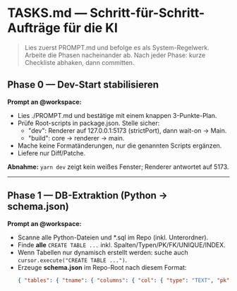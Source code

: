 # TASKS.md — Schritt-für-Schritt-Aufträge für die KI

> Lies zuerst PROMPT.md und befolge es als System-Regelwerk. Arbeite die Phasen nacheinander ab. Nach jeder Phase: kurze Checkliste abhaken, dann committen.

## Phase 0 — Dev-Start stabilisieren
**Prompt an @workspace:**
- Lies ./PROMPT.md und bestätige mit einem knappen 3-Punkte-Plan.
- Prüfe Root-scripts in package.json. Stelle sicher:
  - "dev": Renderer auf 127.0.0.1:5173 (strictPort), dann wait-on → Main.
  - "build": core → renderer → main.
- Mache keine Formatänderungen, nur die genannten Scripts ergänzen.
- Liefere nur Diff/Patche.

**Abnahme:** `yarn dev` zeigt kein weißes Fenster; Renderer antwortet auf 5173.

---

## Phase 1 — DB-Extraktion (Python → schema.json)
**Prompt an @workspace:**
- Scanne alle Python-Dateien und *.sql im Repo (inkl. Unterordner).
- Finde **alle** `CREATE TABLE ...` inkl. Spalten/Typen/PK/FK/UNIQUE/INDEX.
- Wenn Tabellen nur dynamisch erstellt werden: suche auch `cursor.execute("CREATE TABLE ...")`.
- Erzeuge **schema.json** im Repo-Root nach diesem Format:
  ```json
  { "tables": { "tname": { "columns": { "col": { "type": "TEXT", "pk": true, "notNull": true, "default": "..." } }, "indexes": ["...", "..."], "fks": [ {"column": "x", "refTable": "y", "refColumn": "id", "onDelete": "CASCADE"} ] } }, "crud": {} }
